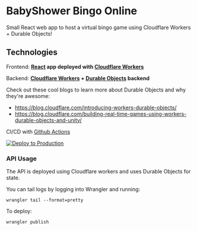# BabyShower Bingo Online

Small React web app to host a virtual bingo game using Cloudflare Workers + Durable Objects!

## Technologies
Frontend: **[React](https://create-react-app.dev/) app deployed with [Cloudflare Workers](https://workers.cloudflare.com/)**

Backend: **[Cloudflare Workers](https://workers.cloudflare.com/) + [Durable Objects](https://developers.cloudflare.com/workers/runtime-apis/durable-objects) backend**

Check out these cool blogs to learn more about Durable Objects and why they're awesome:
- https://blog.cloudflare.com/introducing-workers-durable-objects/
- https://blog.cloudflare.com/building-real-time-games-using-workers-durable-objects-and-unity/

CI/CD with [Github Actions](https://help.github.com/en/actions)

[![Deploy to Production](https://github.com/TifMoe/baby-shower-bingo/actions/workflows/deploy.yml/badge.svg)](https://github.com/TifMoe/baby-shower-bingo/actions/workflows/deploy.yml)

### API Usage
The API is deployed using Cloudflare workers and uses Durable Objects for state. 

You can tail logs by logging into Wrangler and running:
```
wrangler tail --format=pretty
```

To deploy:
```
wrangler publish
```